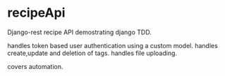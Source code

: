 # recipeApi
Django-rest recipe API demostrating django TDD.

handles token based user authentication using a custom model.
handles create,update and deletion of tags.
handles file uploading.

covers automation.


